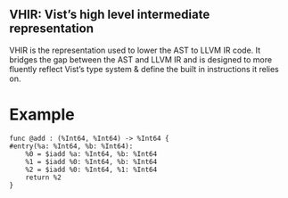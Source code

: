 ## VHIR: Vist’s high level intermediate representation

VHIR is the representation used to lower the AST to LLVM IR code. It bridges the gap between the AST and LLVM IR and is designed to more fluently reflect Vist’s type system & define the built in instructions it relies on.

# Example
```
func @add : (%Int64, %Int64) -> %Int64 {
#entry(%a: %Int64, %b: %Int64):
	%0 = $iadd %a: %Int64, %b: %Int64
	%1 = $iadd %0: %Int64, %b: %Int64
	%2 = $iadd %0: %Int64, %1: %Int64
	return %2
}
```


